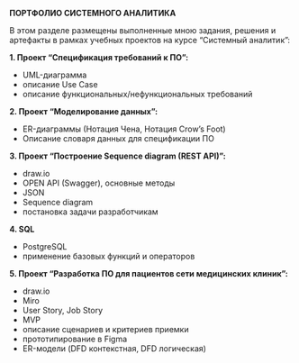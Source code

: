 ****ПОРТФОЛИО СИСТЕМНОГО АНАЛИТИКА****

В этом разделе размещены выполненные мною задания, решения и артефакты в рамках учебных проектов на курсе “Системный аналитик”:

**1. Проект “Спецификация требований к ПО”:**
- UML-диаграмма
- описание Use Case
- описание функциональных/нефункциональных требований
  

**2. Проект “Моделирование данных”:**
- ER-диаграммы (Нотация Чена, Нотация Crow’s Foot)
- Описание словаря данных для спецификации ПО
  

**3. Проект “Построение Sequence diagram (REST API)”:**
- draw.io
- OPEN API (Swagger), основные методы
- JSON
- Sequence diagram
- постановка задачи разработчикам
  

**4. SQL**
- PostgreSQL
- применение базовых функций и операторов
  

**5. Проект “Разработка ПО для пациентов сети медицинских клиник”:**
- draw.io
- Miro
- User Story, Job Story
- MVP
- описание сценариев и критериев приемки
- прототипирование в Figma
- ER-модели (DFD контекстная, DFD логическая)

